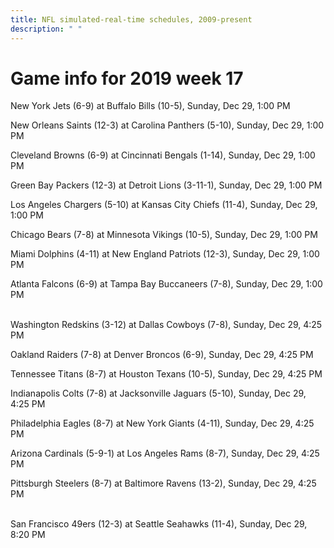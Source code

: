 ```yaml
---
title: NFL simulated-real-time schedules, 2009-present
description: " "
---
```


# Game info for 2019 week 17

New York Jets (6-9) at Buffalo Bills (10-5), Sunday, Dec 29, 1:00 PM

New Orleans Saints (12-3) at Carolina Panthers (5-10), Sunday, Dec 29, 1:00 PM

Cleveland Browns (6-9) at Cincinnati Bengals (1-14), Sunday, Dec 29, 1:00 PM

Green Bay Packers (12-3) at Detroit Lions (3-11-1), Sunday, Dec 29, 1:00 PM

Los Angeles Chargers (5-10) at Kansas City Chiefs (11-4), Sunday, Dec 29, 1:00 PM

Chicago Bears (7-8) at Minnesota Vikings (10-5), Sunday, Dec 29, 1:00 PM

Miami Dolphins (4-11) at New England Patriots (12-3), Sunday, Dec 29, 1:00 PM

Atlanta Falcons (6-9) at Tampa Bay Buccaneers (7-8), Sunday, Dec 29, 1:00 PM

<br/>Washington Redskins (3-12) at Dallas Cowboys (7-8), Sunday, Dec 29, 4:25 PM

Oakland Raiders (7-8) at Denver Broncos (6-9), Sunday, Dec 29, 4:25 PM

Tennessee Titans (8-7) at Houston Texans (10-5), Sunday, Dec 29, 4:25 PM

Indianapolis Colts (7-8) at Jacksonville Jaguars (5-10), Sunday, Dec 29, 4:25 PM

Philadelphia Eagles (8-7) at New York Giants (4-11), Sunday, Dec 29, 4:25 PM

Arizona Cardinals (5-9-1) at Los Angeles Rams (8-7), Sunday, Dec 29, 4:25 PM

Pittsburgh Steelers (8-7) at Baltimore Ravens (13-2), Sunday, Dec 29, 4:25 PM

<br/>San Francisco 49ers (12-3) at Seattle Seahawks (11-4), Sunday, Dec 29, 8:20 PM


